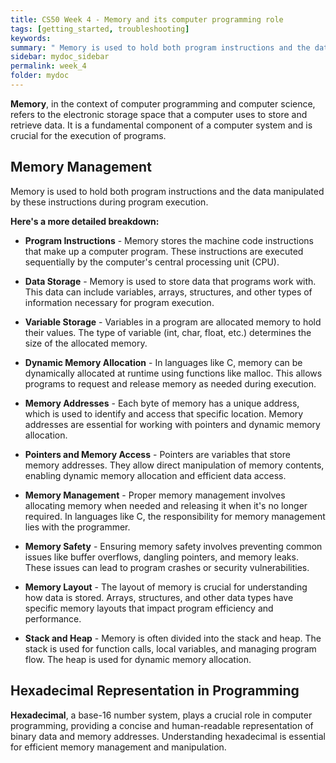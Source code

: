 ```yaml
---
title: CS50 Week 4 - Memory and its computer programming role
tags: [getting_started, troubleshooting]
keywords:
summary: " Memory is used to hold both program instructions and the data manipulated by these instructions during program execution."
sidebar: mydoc_sidebar
permalink: week_4
folder: mydoc
---
```


**Memory**, in the context of computer programming and computer science, refers to the electronic storage space that a computer uses to store and retrieve data. It is a fundamental component of a computer system and is crucial for the execution of programs.

## Memory Management

Memory is used to hold both program instructions and the data manipulated by these instructions during program execution.

**Here's a more detailed breakdown:**

* **Program Instructions** - Memory stores the machine code instructions that make up a computer program. These instructions are executed sequentially by the computer's central processing unit (CPU).

* **Data Storage** - Memory is used to store data that programs work with. This data can include variables, arrays, structures, and other types of information necessary for program execution.

* **Variable Storage** - Variables in a program are allocated memory to hold their values. The type of variable (int, char, float, etc.) determines the size of the allocated memory.

* **Dynamic Memory Allocation** - In languages like C, memory can be dynamically allocated at runtime using functions like malloc. This allows programs to request and release memory as needed during execution.

* **Memory Addresses** - Each byte of memory has a unique address, which is used to identify and access that specific location. Memory addresses are essential for working with pointers and dynamic memory allocation.

* **Pointers and Memory Access** - Pointers are variables that store memory addresses. They allow direct manipulation of memory contents, enabling dynamic memory allocation and efficient data access.

* **Memory Management** - Proper memory management involves allocating memory when needed and releasing it when it's no longer required. In languages like C, the responsibility for memory management lies with the programmer.

* **Memory Safety** - Ensuring memory safety involves preventing common issues like buffer overflows, dangling pointers, and memory leaks. These issues can lead to program crashes or security vulnerabilities.

* **Memory Layout** - The layout of memory is crucial for understanding how data is stored. Arrays, structures, and other data types have specific memory layouts that impact program efficiency and performance.

* **Stack and Heap** - Memory is often divided into the stack and heap. The stack is used for function calls, local variables, and managing program flow. The heap is used for dynamic memory allocation.

## Hexadecimal Representation in Programming

**Hexadecimal**, a base-16 number system, plays a crucial role in computer programming, providing a concise and human-readable representation of binary data and memory addresses. Understanding hexadecimal is essential for efficient memory management and manipulation.


